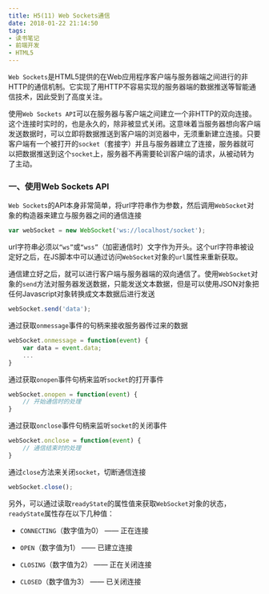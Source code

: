 ```yaml
---
title: H5(11) Web Sockets通信
date: 2018-01-22 21:14:50
tags:
- 读书笔记
- 前端开发
- HTML5
---
```


`Web Sockets`是HTML5提供的在Web应用程序客户端与服务器端之间进行的非HTTP的通信机制。它实现了用HTTP不容易实现的服务器端的数据推送等智能通信技术，因此受到了高度关注。

使用`Web Sockets API`可以在服务器与客户端之间建立一个非HTTP的双向连接。这个连接时实时的，也是永久的，除非被显式关闭。这意味着当服务器想向客户端发送数据时，可以立即将数据推送到客户端的浏览器中，无须重新建立连接。只要客户端有一个被打开的`socket`（套接字）并且与服务器建立了连接，服务器就可以把数据推送到这个`socket`上，服务器不再需要轮训客户端的请求，从被动转为了主动。

<!-- More -->

### 一、使用Web Sockets API

`Web Sockets`的API本身非常简单，将url字符串作为参数，然后调用`WebSocket`对象的构造器来建立与服务器之间的通信连接

```javascript
var webSocket = new WebSocket('ws://localhost/socket');
```

url字符串必须以`“ws”`或`“wss”`（加密通信时）文字作为开头。这个url字符串被设定好之后，在JS脚本中可以通过访问`WebSocket`对象的`url`属性来重新获取。

通信建立好之后，就可以进行客户端与服务器端的双向通信了。使用`WebSocket`对象的`send`方法对服务器发送数据，只能发送文本数据，但是可以使用JSON对象把任何Javascript对象转换成文本数据后进行发送

```javascript
webSocket.send('data');
```

通过获取`onmessage`事件的句柄来接收服务器传过来的数据

```javascript
webSocket.onmessage = function(event) {
    var data = event.data;
    ...
}
```

通过获取`onopen`事件句柄来监听`socket`的打开事件

```javascript
webSocket.onopen = function(event) {
    // 开始通信时的处理
}
```

通过获取`onclose`事件句柄来监听`socket`的关闭事件

```javascript
webSocket.onclose = function(event) {
    // 通信结束时的处理
}
```

通过`close`方法来关闭`socket`，切断通信连接

```javascript
webSocket.close();
```

另外，可以通过读取`readyState`的属性值来获取`WebSocket`对象的状态，`readyState`属性存在以下几种值：

* `CONNECTING`（数字值为0） —— 正在连接

* `OPEN`（数字值为1） —— 已建立连接

* `CLOSING`（数字值为2） —— 正在关闭连接

* `CLOSED`（数字值为3） —— 已关闭连接